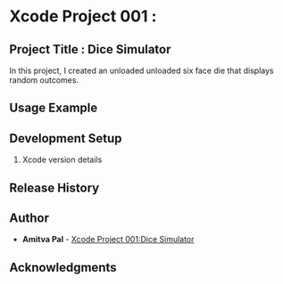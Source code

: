 # Xcode Project 001 :
## Project Title : Dice Simulator
In this project, I created an unloaded unloaded six face die that displays random outcomes.

## Usage Example

## Development Setup
1. Xcode version details

## Release History

## Author
* **Amitva Pal** - [Xcode Project 001:Dice Simulator](https://github.com/rbpal/Udacity_DAND_2018_TermOne_Project_1_Explore-Weather-Trends)

## Acknowledgments



